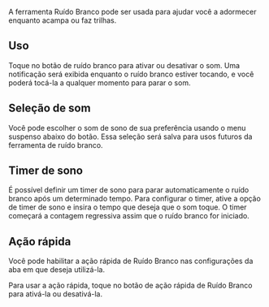 A ferramenta Ruído Branco pode ser usada para ajudar você a adormecer enquanto acampa ou faz trilhas.

## Uso
Toque no botão de ruído branco para ativar ou desativar o som. Uma notificação será exibida enquanto o ruído branco estiver tocando, e você poderá tocá-la a qualquer momento para parar o som.

## Seleção de som
Você pode escolher o som de sono de sua preferência usando o menu suspenso abaixo do botão. Essa seleção será salva para usos futuros da ferramenta de ruído branco.

## Timer de sono
É possível definir um timer de sono para parar automaticamente o ruído branco após um determinado tempo. Para configurar o timer, ative a opção de timer de sono e insira o tempo que deseja que o som toque. O timer começará a contagem regressiva assim que o ruído branco for iniciado.

## Ação rápida
Você pode habilitar a ação rápida de Ruído Branco nas configurações da aba em que deseja utilizá-la.

Para usar a ação rápida, toque no botão de ação rápida de Ruído Branco para ativá-la ou desativá-la.
